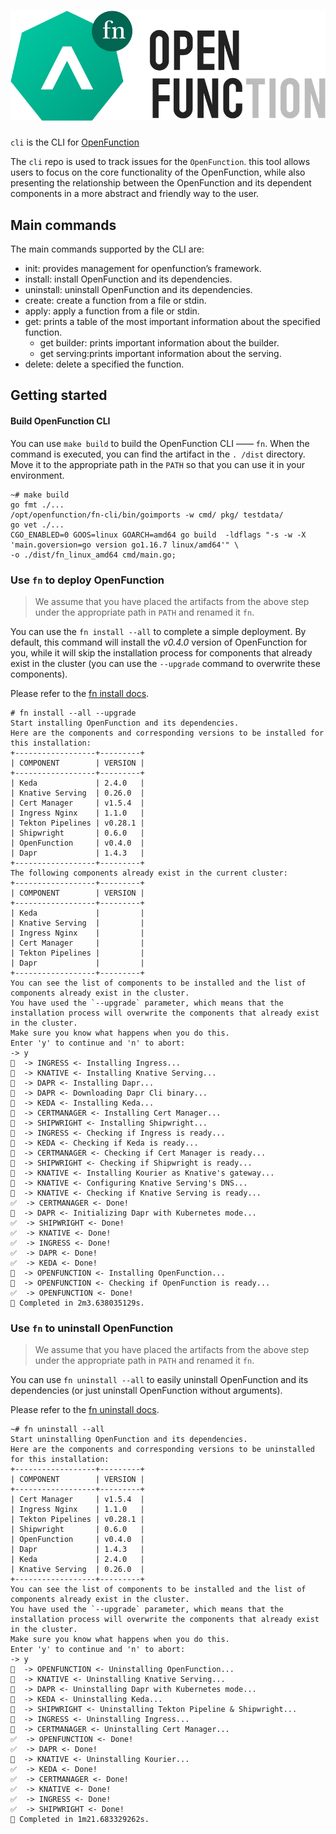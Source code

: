 # ![OpenFunctionCtl](docs/images/logo.png)

`cli` is the CLI for [OpenFunction](https://github.com/OpenFunction/OpenFunction)

The `cli` repo is used to track issues for the `OpenFunction`.  this tool allows users to focus on the core functionality of the OpenFunction, while also presenting the relationship between the OpenFunction and its dependent components in a more abstract and friendly way to the user.

## Main commands
The main commands supported by the CLI are:
- init: provides management for openfunction’s framework.
- install: install OpenFunction and its dependencies.
- uninstall: uninstall OpenFunction and its dependencies.
- create: create a function from a file or stdin.
- apply: apply a function from a file or stdin.
- get: prints a table of the most important information about the specified function.
  - get builder: prints important information about the builder.
  - get serving:prints important information about the serving.
- delete: delete a specified the function.

## Getting started

#### Build OpenFunction CLI

You can use `make build` to build the OpenFunction CLI —— `fn`.
When the command is executed, you can find the artifact in the `. /dist` directory.
Move it to the appropriate path in the `PATH` so that you can use it in your environment.

```shell
~# make build
go fmt ./...
/opt/openfunction/fn-cli/bin/goimports -w cmd/ pkg/ testdata/
go vet ./...
CGO_ENABLED=0 GOOS=linux GOARCH=amd64 go build  -ldflags "-s -w -X 'main.goversion=go version go1.16.7 linux/amd64'" \
-o ./dist/fn_linux_amd64 cmd/main.go;
```

### Use `fn` to deploy OpenFunction

> We assume that you have placed the artifacts from the above step under the appropriate path in `PATH` and renamed it `fn`. 

You can use the `fn install --all` to complete a simple deployment. By default, this command will install the *v0.4.0* version of OpenFunction for you, while it will skip the installation process for components that already exist in the cluster (you can use the `--upgrade` command to overwrite these components).

Please refer to the [fn install docs](docs/install.md).

```shell
# fn install --all --upgrade
Start installing OpenFunction and its dependencies.
Here are the components and corresponding versions to be installed for this installation:
+------------------+---------+
| COMPONENT        | VERSION |
+------------------+---------+
| Keda             | 2.4.0   |
| Knative Serving  | 0.26.0  |
| Cert Manager     | v1.5.4  |
| Ingress Nginx    | 1.1.0   |
| Tekton Pipelines | v0.28.1 |
| Shipwright       | 0.6.0   |
| OpenFunction     | v0.4.0  |
| Dapr             | 1.4.3   |
+------------------+---------+
The following components already exist in the current cluster:
+------------------+---------+
| COMPONENT        | VERSION |
+------------------+---------+
| Keda             |         |
| Knative Serving  |         |
| Ingress Nginx    |         |
| Cert Manager     |         |
| Tekton Pipelines |         |
| Dapr             |         |
+------------------+---------+
You can see the list of components to be installed and the list of components already exist in the cluster.
You have used the `--upgrade` parameter, which means that the installation process will overwrite the components that already exist in the cluster.
Make sure you know what happens when you do this.
Enter 'y' to continue and 'n' to abort:
-> y
🔄  -> INGRESS <- Installing Ingress...
🔄  -> KNATIVE <- Installing Knative Serving...
🔄  -> DAPR <- Installing Dapr...
🔄  -> DAPR <- Downloading Dapr Cli binary...
🔄  -> KEDA <- Installing Keda...
🔄  -> CERTMANAGER <- Installing Cert Manager...
🔄  -> SHIPWRIGHT <- Installing Shipwright...
🔄  -> INGRESS <- Checking if Ingress is ready...
🔄  -> KEDA <- Checking if Keda is ready...
🔄  -> CERTMANAGER <- Checking if Cert Manager is ready...
🔄  -> SHIPWRIGHT <- Checking if Shipwright is ready...
🔄  -> KNATIVE <- Installing Kourier as Knative's gateway...
🔄  -> KNATIVE <- Configuring Knative Serving's DNS...
🔄  -> KNATIVE <- Checking if Knative Serving is ready...
✅  -> CERTMANAGER <- Done!
🔄  -> DAPR <- Initializing Dapr with Kubernetes mode...
✅  -> SHIPWRIGHT <- Done!
✅  -> KNATIVE <- Done!
✅  -> INGRESS <- Done!
✅  -> DAPR <- Done!
✅  -> KEDA <- Done!
🔄  -> OPENFUNCTION <- Installing OpenFunction...
🔄  -> OPENFUNCTION <- Checking if OpenFunction is ready...
✅  -> OPENFUNCTION <- Done!
🚀 Completed in 2m3.638035129s.
```

### Use `fn` to uninstall OpenFunction

> We assume that you have placed the artifacts from the above step under the appropriate path in `PATH` and renamed it `fn`. 

You can use `fn uninstall --all` to easily uninstall OpenFunction and its dependencies (or just uninstall OpenFunction without arguments).

Please refer to the [fn uninstall docs](docs/uninstall.md).

```shell
~# fn uninstall --all
Start uninstalling OpenFunction and its dependencies.
Here are the components and corresponding versions to be uninstalled for this installation:
+------------------+---------+
| COMPONENT        | VERSION |
+------------------+---------+
| Cert Manager     | v1.5.4  |
| Ingress Nginx    | 1.1.0   |
| Tekton Pipelines | v0.28.1 |
| Shipwright       | 0.6.0   |
| OpenFunction     | v0.4.0  |
| Dapr             | 1.4.3   |
| Keda             | 2.4.0   |
| Knative Serving  | 0.26.0  |
+------------------+---------+
You can see the list of components to be installed and the list of components already exist in the cluster.
You have used the `--upgrade` parameter, which means that the installation process will overwrite the components that already exist in the cluster.
Make sure you know what happens when you do this.
Enter 'y' to continue and 'n' to abort:
-> y
🔄  -> OPENFUNCTION <- Uninstalling OpenFunction...
🔄  -> KNATIVE <- Uninstalling Knative Serving...
🔄  -> DAPR <- Uninstalling Dapr with Kubernetes mode...
🔄  -> KEDA <- Uninstalling Keda...
🔄  -> SHIPWRIGHT <- Uninstalling Tekton Pipeline & Shipwright...
🔄  -> INGRESS <- Uninstalling Ingress...
🔄  -> CERTMANAGER <- Uninstalling Cert Manager...
✅  -> OPENFUNCTION <- Done!
✅  -> DAPR <- Done!
🔄  -> KNATIVE <- Uninstalling Kourier...
✅  -> KEDA <- Done!
✅  -> CERTMANAGER <- Done!
✅  -> KNATIVE <- Done!
✅  -> INGRESS <- Done!
✅  -> SHIPWRIGHT <- Done!
🚀 Completed in 1m21.683329262s.
```

